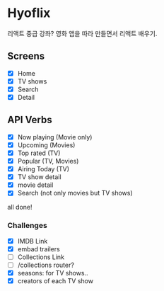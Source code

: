 # Hyoflix

리액트 중급 강좌?
영화 앱을 따라 만들면서 리액트 배우기.

## Screens

-   [x] Home
-   [x] TV shows
-   [x] Search
-   [x] Detail

## API Verbs

-   [x] Now playing (Movie only)
-   [x] Upcoming (Movies)
-   [x] Top rated (TV)
-   [x] Popular (TV, Movies)
-   [x] Airing Today (TV)
-   [x] TV show detail
-   [x] movie detail
-   [x] Search (not only movies but TV shows)

all done!

### Challenges

-   [x] IMDB Link
-   [x] embad trailers
-   [ ] Collections Link
-   [ ] /collections router?
-   [x] seasons: for TV shows..
-   [x] creators of each TV show
